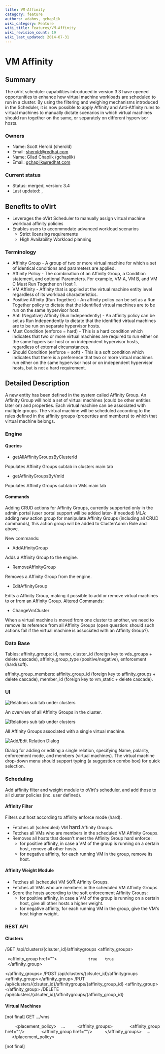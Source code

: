 ```yaml
---
title: VM-Affinity
category: feature
authors: adahms, gchaplik
wiki_category: Feature
wiki_title: Features/VM-Affinity
wiki_revision_count: 19
wiki_last_updated: 2014-07-31
---
```


# VM Affinity

## Summary

The oVirt scheduler capabilities introduced in version 3.3 have opened opportunities to enhance how virtual machine workloads are scheduled to run in a cluster. By using the filtering and weighing mechanisms introduced in the Scheduler, it is now possible to apply Affinity and Anti-Affinity rules to virtual machines to manually dictate scenarios in which virtual machines should run together on the same, or separately on different hypervisor hosts.

### Owners

*   Name: Scott Herold (sherold)
*   Email: <sherold@redhat.com>
*   Name: Gilad Chaplik (gchaplik)
*   Email: <gchaplik@redhat.com>

### Current status

*   Status: merged, version: 3.4
*   Last updated: ,

## Benefits to oVirt

*   Leverages the oVirt Scheduler to manually assign virtual machine workload affinity policies
*   Enables users to accommodate advanced workload scenarios
    -   Strict licensing requirements
    -   High Availability Workload planning

### Terminology

*   Affinity Group - A group of two or more virtual machine for which a set of identical conditions and parameters are applied.
*   Affinity Policy - The combination of an Affinity Group, a Condition statement, and optional Parameters. For example, VM A, VM B, and VM C Must Run Together on Host 1.
*   VM Affinity - Affinity that is applied at the virtual machine entity level regardless of its workload characteristics.
*   Positive Affinity (Run Together) - An affinity policy can be set as a Run Together policy to dictate that the identified virtual machines are to be run on the same hypervisor host.
*   Anti (Negative) Affinity (Run Independently) - An affinity policy can be set as Run Independently to dictate that the identified virtual machines are to be run on separate hypervisor hosts.
*   Must Condition (enforce = hard) - This is a hard condition which indicates that two or more virtual machines are required to run either on the same hypervisor host or on independent hypervisor hosts, regardless of external circumstances.
*   Should Condition (enforce = soft) - This is a soft condition which indicates that there is a preference that two or more virtual machines run either on the same hypervisor host or on independent hypervisor hosts, but is not a hard requirement.

## Detailed Description

A new entity has been defined in the system called Affinity Group. An Affinity Group will hold a set of virtual machines (could be other entities later on) and properties. Each virtual machine can be associated with multiple groups. The virtual machine will be scheduled according to the rules defined in the affinity groups (properties and members) to which that virtual machine belongs.

### Engine

#### Queries

*   getAllAffinityGroupsByClusterId

Populates Affinity Groups subtab in clusters main tab

*   getAffinityGroupsByVmId

Populates Affinity Groups subtab in VMs main tab

#### Commands

Adding CRUD actions for Affinity Groups, currently supported only in the admin portal (user portal support will be added later- if needed) MLA: adding new action group for manipulate Affinity Groups (including all CRUD commands), this action group will be added to ClusterAdmin Role and above.

New commands:

*   AddAffinityGroup

Adds a Affinity Group to the engine.

*   RemoveAffinityGroup

Removes a Affinity Group from the engine.

*   EditAffinityGroup

Edits a Affinity Group, making it possible to add or remove virtual machines to or from an Affinity Group. Altered Commands:

*   ChangeVmCluster

When a virtual machine is moved from one cluster to another, we need to remove its reference from all Affinity Groups (open question: should such actions fail if the virtual machine is associated with an Affinity Group?).

### Data Base

Tables: affinity_groups: id, name, cluster_id (foreign key to vds_groups + delete cascade), affinity_group_type (positive/negative), enforcement (hard/soft).

affinity_group_members: affinity_group_id (foreign key to affinity_groups + delete cascade), member_id (foreign key to vm_static + delete cascade).

### UI

![Relations sub tab under clusters](relation-cluster.png "Relations sub tab under clusters")

An overview of all Affinity Groups in the cluster.

![Relations sub tab under clusters](relation-vm.png "Relations sub tab under clusters")

All Affinity Groups associated with a single virtual machine.

![Add/Edit Relation Dialog](relation-dialog.png "Add/Edit Relation Dialog")

Dialog for adding or editing a single relation, specifying Name, polarity, enforcement mode, and members (virtual machines). The virtual machine drop-down menu should support typing (a suggestion combo box) for quick selection.

### Scheduling

Add affinity filter and weight module to oVirt's scheduler, and add those to all cluster policies (inc. user defined).

#### Affinity Filter

Filters out host according to affinity enforce mode (hard).

*   Fetches all (scheduled) VM <big>hard</big> Affinity Groups.
*   Fetches all VMs who are members in the scheduled VM Affinity Groups.
*   Removes all hosts that doesn't meet the Affinity Group hard enforce:
    -   for positive affinity, in case a VM of the group is running on a certain host, remove all other hosts.
    -   for negative affinity, for each running VM in the group, remove its host.

#### Affinity Weight Module

*   Fetches all (schedule) VM <big>soft</big> Affinity Groups.
*   Fetches all VMs who are members in the scheduled VM Affinity Groups.
*   Score the hosts according to the soft enforcement Affinity Groups:
    -   for positive affinity, in case a VM of the group is running on a certain host, give all other hosts a higher weight.
    -   for negative affinity, for each running VM in the group, give the VM's host higher weight.

### REST API

#### Clusters

/GET /api/clusters/{clsuter_id}/affinitygroups <affinity_groups>

` `<affinity_group href="">
`   `<name></name>
`   `<description></description>
`   `<cluster href=""></cluster>
`   `<positive>`true`</positive>
`   `<enforcing>`true`</enforcing>
`   `<members>
`     `<vm href=""/>
`     `<vm href=""/>
`   `</members>
` `</affinity_group>

</affinity_groups> /POST /api/clusters/{clsuter_id}/affinitygroups <affinity_group></affinity_group> /PUT /api/clusters/{clsuter_id}/affinitygroups/{affinity_group_id} <affinity_group></affinity_group> /DELETE /api/clusters/{clsuter_id}/affinitygroups/{affinity_group_id}

#### Virtual Machines

[not final] GET .../vms

` `<vm>
`   `<placement_policy>
         ...
`     `<affinity_groups>
`       `<affinity_group href=""/>
`       `<affinity_group href=""/>
`     `</affinity_groups>
         ...
`   `</placement_policy>
` `</vm>

[not final]

